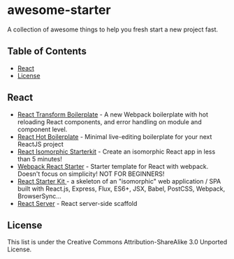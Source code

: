 # awesome-starter

A collection of awesome things to help you fresh start a new project fast.

## Table of Contents

<!-- START doctoc generated TOC please keep comment here to allow auto update -->
<!-- DON'T EDIT THIS SECTION, INSTEAD RE-RUN doctoc TO UPDATE -->

- [React](#react)
- [License](#license)

<!-- END doctoc generated TOC please keep comment here to allow auto update -->

## React

- [React Transform Boilerplate](https://github.com/gaearon/react-transform-boilerplate) - A new Webpack boilerplate with hot reloading React components, and error handling on module and component level.
- [React Hot Boilerplate](https://github.com/gaearon/react-hot-boilerplate) - Minimal live-editing boilerplate for your next ReactJS project
- [React Isomorphic Starterkit](https://github.com/RickWong/react-isomorphic-starterkit) - Create an isomorphic React app in less than 5 minutes!
- [Webpack React Starter](https://github.com/webpack/react-starter) - Starter template for React with webpack. Doesn't focus on simplicity! NOT FOR BEGINNERS!
- [React Starter Kit ](https://github.com/kriasoft/react-starter-kit) - a skeleton of an "isomorphic" web application / SPA built with React.js, Express, Flux, ES6+, JSX, Babel, PostCSS, Webpack, BrowserSync...
- [React Server](https://github.com/egoist/react-server) - React server-side scaffold

## License

This list is under the Creative Commons Attribution-ShareAlike 3.0 Unported License.